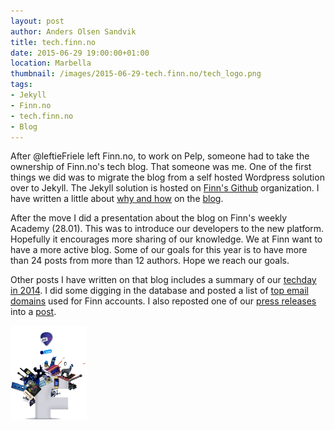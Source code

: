 ```yaml
---
layout: post
author: Anders Olsen Sandvik
title: tech.finn.no
date: 2015-06-29 19:00:00+01:00
location: Marbella
thumbnail: /images/2015-06-29-tech.finn.no/tech_logo.png
tags:
- Jekyll
- Finn.no
- tech.finn.no
- Blog
---
```


After @leftieFriele left Finn.no, to work on Pelp, someone had to take the ownership of Finn.no's tech blog. That someone was me. One of the first things we did was to migrate the blog from a self hosted Wordpress solution over to Jekyll. The Jekyll solution is hosted on [Finn's Github](https://github.com/finn-no) organization. I have written a little about [why and how](http://tech.finn.no/2015/01/28/from-wordpress-to-jekyll/) on the [blog](http://tech.finn.no/).

After the move I did a presentation about the blog on Finn's weekly Academy (28.01). This was to introduce our developers to the new platform. Hopefully it encourages more sharing of our knowledge. We at Finn want to have a more active blog. Some of our goals for this year is to have more than 24 posts from more than 12 authors. Hope we reach our goals.

Other posts I have written on that blog includes a summary of our [techday in 2014](
http://tech.finn.no/2014/11/26/finn-techday-2014/
). I did some digging in the database and posted a list of [top email domains](http://tech.finn.no/2014/11/21/email-providers-in-norway/) used for Finn accounts. I also reposted one of our [press releases](http://www.mynewsdesk.com/no/finn-no/pressreleases/aarets-toppsoek-og-aarets-toppannonser-1101771) into a [post](http://tech.finn.no/2015/01/07/finnno-year-in-review-2014/).

<img src="/images/2015-06-29-tech.finn.no/tech_logo.png" alt="tech.finn.no logo">
